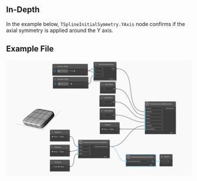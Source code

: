 ## In-Depth
In the example below, `TSplineInitialSymmetry.YAxis` node confirms if the axial symmetry is applied around the Y axis. 

## Example File

![Example](./Autodesk.DesignScript.Geometry.TSpline.TSplineInitialSymmetry.YAxis_img.jpg)
